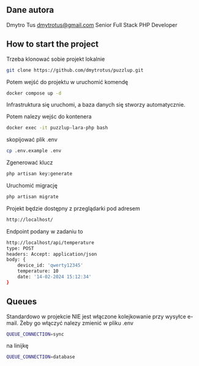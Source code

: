 ## Dane autora 
Dmytro Tus dmytrotus@gmail.com
Senior Full Stack PHP Developer

## How to start the project 

Trzeba klonować sobie projekt lokalnie
```sh
git clone https://github.com/dmytrotus/puzzlup.git
```
Potem wejść do projektu w uruchomić komendę
```sh
docker compose up -d
```
Infrastruktura się uruchomi, a baza danych się stworzy automatycznie.

Potem nalezy wejśc do kontenera
```sh
docker exec -it puzzlup-lara-php bash
```
skopijować plik .env
```sh
cp .env.example .env
```
Zgenerować klucz
```sh
php artisan key:generate
```
Uruchomić migrację
```sh
php artisan migrate
```
Projekt będzie dostępny z przeglądarki pod adresem
```sh
http://localhost/
```
Endpoint podany w zadaniu to 
```sh
http://localhost/api/temperature
type: POST
headers: Accept: application/json
body: {
    device_id: 'qwerty12345'
    temperature: 10 
    date: '14-02-2024 15:12:34'
}
```
## Queues 

Standardowo w projekcie NIE jest włączone kolejkowanie przy wysyłce e-mail.
Żeby go włączyć nalezy zmienić w pliku .env 

```sh
QUEUE_CONNECTION=sync
```
na linijkę

```sh
QUEUE_CONNECTION=database
```